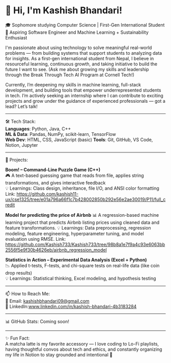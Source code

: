 # 👋 Hi, I'm Kashish Bhandari!

🎓 Sophomore studying Computer Science | First-Gen International Student  
🔭 Aspiring Software Engineer and Machine Learning + Sustainability Enthusiast

I'm passionate about using technology to solve meaningful real-world problems — from building systems that support students to analyzing data for insights. As a first-gen international student from Nepal, I believe in resourceful learning, continuous growth, and taking initiative to build the future I want to see. (Ask me about growing my skills and leadership through the Break Through Tech AI Program at Cornell Tech!)

Currently, I’m deepening my skills in machine learning, full-stack development, and building tools that empower underrepresented students in tech. I’m actively seeking an internship where I can contribute to exciting projects and grow under the guidance of experienced professionals — got a lead? Let’s talk!

---

🛠 Tech Stack:  
**Languages**: Python, Java, C++  
**ML & Data**: Pandas, NumPy, scikit-learn, TensorFlow  
**Web Dev**: HTML, CSS, JavaScript (basic) 
**Tools**: Git, GitHub, VS Code, Notion, Jupyter  

---

🚀 Projects:

**Boom! – Command-Line Puzzle Game (C++)**  
🎮 A text-based guessing game that reads from file, applies string transformations, and gives interactive feedback  
💡 Learnings: Class design, inheritance, file I/O, and ANSI color formatting 
Link: https://github.com/kashish11-ux/cse1325/tree/e01a796a66f1c7b428002850b292e56e2ae30019/P11/full_credit

**Model for predicting the price of Airbnb**
📊 A regression-based machine learning project that predicts Airbnb listing prices using cleaned data and feature transformations.
💡 Learnings: Data preprocessing, regression modeling, feature engineering, hyperparameter tuning, and model evaluation using RMSE.
Link: https://github.com/Kashish733/Kashish733/tree/98b8a1e7f9a4c93e6063bb2556f5e9f30b4626eb/airbnb_regression_model

**Statistics in Action – Experimental Data Analysis (Excel + Python)**  
📉 Applied t-tests, F-tests, and chi-square tests on real-life data (like coin drop results)  
💡 Learnings: Statistical thinking, Excel modeling, and hypothesis testing

---

📫 How to Reach Me:  
📧 Email: kashishbhandari09@gmail.com  
💼 LinkedIn:www.linkedin.com/in/kashish-bhandari-4b3183284

---

📊 GitHub Stats: Coming soon!

---

✨ Fun Fact:  
A matcha latte is my favorite accessory — I love coding to Lo-Fi playlists, having thoughtful convos about tech and ethics, and constantly organizing my life in Notion to stay grounded and intentional 🌱

